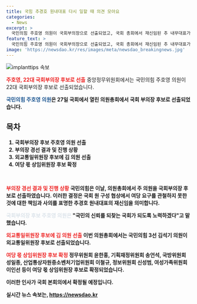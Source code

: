 ```yaml
---
title: 국힘 추경호 원내대표 다시 일할 때 의견 모아요
categories:
  - News
excerpt: >
  국민의힘 주호영 의원이 국회부의장으로 선출되었고, 국회 총회에서 재신임된 추 내무대표가 복귀를 요청받고 있다. 주 의원은 국민의 신뢰를 되찾는 국회가 되도록 노력하겠다고 밝혔다. 반면, 추 내무대표는 안보 현장을 점검하고 주민들을 만나면서 원내대표직 복귀에 대해 고심하고 있는 것으로 전해졌다. 이와 함께 여당 몫 상임위원장 후보들도 확정되었다. (150자)
feature_text: >
  국민의힘 주호영 의원이 국회부의장으로 선출되었고, 국회 총회에서 재신임된 추 내무대표가 복귀를 요청받고 있다. 주 의원은 국민의 신뢰를 되찾는 국회가 되도록 노력하겠다고 밝혔다. 반면, 추 내무대표는 안보 현장을 점검하고 주민들을 만나면서 원내대표직 복귀에 대해 고심하고 있는 것으로 전해졌다. 이와 함께 여당 몫 상임위원장 후보들도 확정되었다. (150자)
image: 'https://newsdao.kr/res/images/meta/newsdao_breakingnews.jpg'
---
```


<p><img src="https://newsdao.kr/res/images/meta/newsdao_breakingnews.jpg" alt="implanttips 속보" /></p>

<p><b><span style="color: #ee2323;">주호영, 22대 국회부의장 후보로 선출</span></b>
중앙정무위원회에서는 국민의힘 주호영 의원이 22대 국회부의장 후보로 선출되었습니다. </p>

<p><b><span style="color: #1a5490;">국민의힘 주호영 의원</span><b>은 27일 국회에서 열린 의원총회에서 국회 부의장 후보로 선출되었습니다. </p>

<h2 data-ke-size="size26">목차</h2>

<ol>
  <li>국회부의장 후보 주호영 의원 선출</li>
  <li>부의장 경선 결과 및 진행 상황</li>
  <li>외교통일위원장 후보에 김 의원 선출</li>
  <li>여당 몫 상임위원장 후보 확정</li>
</ol>

<p data-ke-size="size16">&nbsp;</p>

<p><b><span style="color: #ee2323;">부의장 경선 결과 및 진행 상황</span></b>
국민의힘은 이날, 의원총회에서 주 의원을 국회부의장 후보로 선출하였습니다. 이러한 결정은 국회 원 구성 협상에서 여당 요구를 관철하지 못한 것에 대한 책임과 사의를 표명한 추경호 원내대표의 재신임을 의미합니다. </p>

<p><b><span style="color: #21538527;">국회부의장 후보 주호영 의원은</span></b> "국민의 신뢰를 되찾는 국회가 되도록 노력하겠다"고 말했습니다.</p>

<p><b><span style="color: #ee2323;">외교통일위원장 후보에 김 의원 선출</span></b>
이번 의원총회에서는 국민의힘 3선 김석기 의원이 외교통일위원장 후보로 선출되었습니다. </p>

<p><b><span style="color: #ee2323;">여당 몫 상임위원장 후보 확정</span></b>
정무위원회 윤한홍, 기획재정위원회 송언석, 국방위원회 성일종, 산업통상자원중소벤처기업위원회 이철규, 정보위원회 신성범, 여성가족위원회 이인선 등이 여당 몫 상임위원장 후보로 확정되었습니다. </p>

<p>이러한 인사가 국회 본회의에서 확정될 예정입니다.</p>
실시간 뉴스 속보는, <a href="https://newsdao.kr" rel="dofollow">https://newsdao.kr</a>


